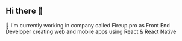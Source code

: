 ## Hi there 👋

🔭 I'm currently working in company called Fireup.pro as Front End Developer creating web and mobile apps using React & React Native
